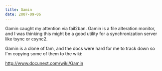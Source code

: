 ```yaml
---
title: Gamin
date: 2007-09-06
---
```

Gamin caught my attention via fail2ban. Gamin is a file alteration monitor, and I was thinking this might be a good utility for a synchronization server like tsync or csync2.

Gamin is a clone of fam, and the docs were hard for me to track down so I'm copying some of them to the wiki:

<a href="http://www.docunext.com/wiki/Gamin">http://www.docunext.com/wiki/Gamin</a>

